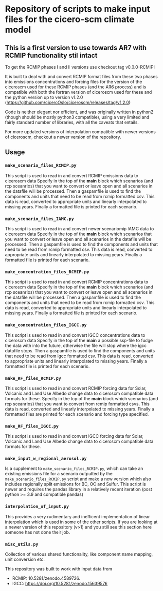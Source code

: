 # Repository of scripts to make input files for the cicero-scm climate model

## This is a first version to use towards AR7 with RCMIP functionality stil intact
To get the RCMIP phases I and II versions use checkout tag v0.0.0-RCMIPI

It is built to deal with and convert RCMIP format files from these
two phases into emissions concentrations and forcing files for the version of 
the ciceroscm used for these RCMIP phases (and the AR6 process) and is
compatible with both the fortran version of ciceroscm used for these and
the python version up to version v1.2.0 
(https://github.com/ciceroOslo/ciceroscm/releases/tag/v1.2.0)

Code is neither elegant nor efficient, and was originally written in python2 
(though should be mostly python3 compatible), 
using a very limited and fairly standard number of libraries, with all the
caveats that entails.

For more updated versions of interpolation compatible with newer
versions of ciceroscm, checkout a newer version of the repository.

## Usage

### `make_scenario_files_RCMIP.py`
This script is used to read in and convert RCMIP emissions data to ciceroscm data
Specify in the top of the __main__ block which scenarios (and rcp sceanrios) that 
you want to convert or leave open and all scenarios in the datafile will be processed. Then a gaspamfile is used to find the components and units 
that need to be read from rcmip formatted csv. This data is read, converted to 
appropriate units and linearly interpolated to missing years. Finally a formatted
file is printed for each scenario.

### `make_scenario_files_IAMC.py`
This script is used to read in and convert newer scenariomip IAMC data to ciceroscm data
Specify in the top of the __main__ block which scenarios that 
you want to convert or leave open and all scenarios in the datafile will be processed. Then a gaspamfile is used to find the components and units 
that need to be read from rcmip formatted csv. This data is read, converted to 
appropriate units and linearly interpolated to missing years. Finally a formatted
file is printed for each scenario.

### `make_concentration_files_RCMIP.py`
This script is used to read in and convert RCMIP concentrations data to ciceroscm data
Specify in the top of the __main__ block which scenarios (and rcp sceanrios) that 
you want to convert or leave open and all scenarios in the datafile will be processed. Then a gaspamfile is used to find the components and units 
that need to be read from rcmip formatted csv. This data is read, converted to 
appropriate units and linearly interpolated to missing years. Finally a formatted
file is printed for each scenario.


### `make_concentration_files_IGCC.py`
This script is used to read in and convert IGCC concentrations data to ciceroscm data
Specify in the top of the __main__ a possible ssp-file to fudge the data with into the future, otherwise the file will stop where the igcc datafile stops. Then a gaspamfile is used to find the components and units 
that need to be read from igcc formatted csv. This data is read, converted to 
appropriate units and linearly interpolated to missing years. Finally a formatted
file is printed for each scenario.

### `make_RF_files_RCMIP.py`
This script is used to read in and convert RCMIP forcing data for Solar, Volcanic and 
Land Use Albedo change data to ciceroscm compatible data formats for these.
Specify in the top of the __main__ block which scenarios (and rcp sceanrios) that 
you want to convert from rcmip formatted csvs. This data is read, converted and 
linearly interpolated to missing years. Finally a formatted
files are printed for each scenario and forcing type specified.

### `make_RF_files_IGCC.py`
This script is used to read in and convert IGCC forcing data for Solar, Volcanic and 
Land Use Albedo change data to ciceroscm compatible data formats for these.

### `make_input_w_regional_aerosol.py`
Is a supplement to  `make_scenario_files_RCMIP.py`, which can take an existing
emissions file for a scenario outputted by the  `make_scenario_files_RCMIP.py`
script and make a new version which also includes regionally split emissions
for BC, OC and Sulfur. This script is newer and requires the pandas library in
a relatively recent iteration (post python >= 3.9 and compatible pandas)

### `interpolation_of_input.py`
This provides a very rudimentary and inefficent implementation of linear
interpolation which is used in some of the other scripts. If you are looking
at a newer version of this repository (v>1) and you still see this section here
someone has not done their job.

### `misc_utils.py`
Collection of various shared functionality, like component name mapping, unit conversion etc.


This repository was built to work with input data from
* RCMIP: 10.5281/zenodo.4589726.
* IGCC: https://doi.org/10.5281/zenodo.15639576
